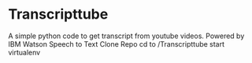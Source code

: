 # Transcripttube
A simple python code to get transcript from youtube videos. Powered by IBM Watson Speech to Text
Clone Repo
cd to /Transcripttube
start virtualenv
